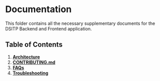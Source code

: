 # Documentation

This folder contains all the necessary supplementary documents for the DSITP Backend and Frontend application.

## Table of Contents

1. **[Architecture](#architecture)**
2. **[CONTRIBUTING.md](#contributing)**
3. **[FAQs](#faqs)**
4. **[Troubleshooting](#troubleshooting)**
